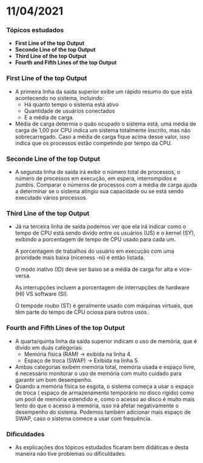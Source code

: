 # 11/04/2021

### Tópicos estudados

* **First Line of the top Output**
* **Seconde Line of the top Output**
* **Third Line of the top Output**
* **Fourth and Fifth Lines of the top Output** 

### First Line of the top Output

* A primeira linha da saída superior exibe um rápido resumo do que está acontecendo no sistema, incluindo:
    - Há quanto tempo o sistema  está ativo
    - Quantidade de usuários conectados
    - E a média de carga.
* Média de carga determia o quão ocupado o sistema está, uma média de carga de 1,00 por CPU indica um sistema totalmente inscrito, mas não sobrecarregado. Caso a média de carga fique acima desse valor, isso indica que os processos estão competindo por tempo da CPU.

### Seconde Line of the top Output

* A segunda linha de saída irá exibir o número total de processos, o número de processos em execução, em espera, interrompidos e zumbis. Comparar o números de processos com a média de carga ajuda a determinar se o sistema atingiu sua capacidade ou se está sendo executado vários processos.

### Third Line of the top Output

* Já na terceira linha de saída podemos ver que ela irá indicar como o tempo de CPU está sendo divido entre os usuários (US) e o kernel (SY), exibindo a porcentagem de tempo de CPU usado para cada um.</p>
A porcentagem de trabalhos do usuário em execução com uma prioridade mais baixa (niceness -ni) é então listada.</p>
O modo inativo (ID) deve ser baixo se a média de carga for alta e vice-versa.</p>
As interrupções incluem a porcentagem de interrupções de hardware (HI) VS software (SI).</p>
O tempode roubo (ST) é geralmente usado com máquinas virtuais, que têm parte do tempo de CPU ociosa para outros usos.
  
### Fourth and Fifth Lines of the top Output

* A quarta/quinta linha da saída superior indicam o uso de memória, que é divido em duas categorias:
    - Memória física (RAM) -&gt; exibida na linha 4.
    - Espaço de troca (SWAP) -&gt; Exibida na linha 5.
* Ambas categorias exibem memória total, memória usada e espaço livre, é necessário monitorar o uso de memória com muito cuidado para garantir um bom desempenho.
* Quando a memória física se esgota, o sistema começa a usar o espaço de troca ( espaço de armazenamento temporário no disco rígido) como um pool de memória estendido e, como o acesso ao disco é muito mais lento do que o acesso à memória, isso irá afetar negativamente o desempenho do sistema. Podemos também adicionar mais espaço de SWAP, caso o sistema comece a usar com frequência.

### Dificuldades

* As explicações dos tópicos estudados ficaram  bem didáticas e desta maneira não tive problemas ou dificuldades.
